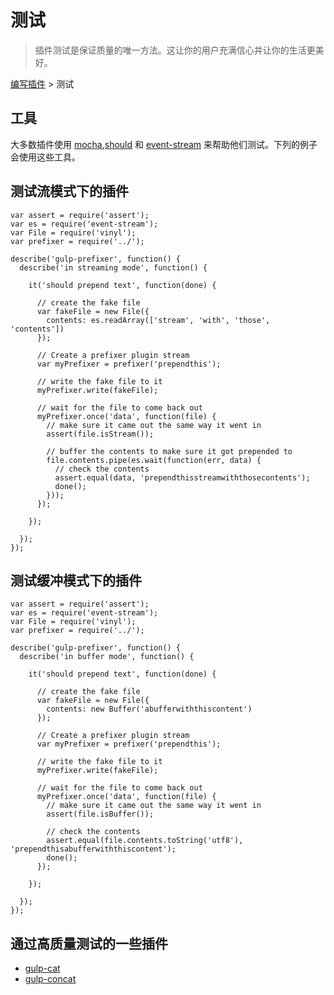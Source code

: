 # 测试

> 插件测试是保证质量的唯一方法。这让你的用户充满信心并让你的生活更美好。

[编写插件](README.md) > 测试


## 工具

大多数插件使用 [mocha](https://github.com/visionmedia/mocha),[should](https://github.com/visionmedia/should.js) 和 [event-stream](https://github.com/dominictarr/event-stream) 来帮助他们测试。下列的例子会使用这些工具。


## 测试流模式下的插件

	var assert = require('assert');
	var es = require('event-stream');
	var File = require('vinyl');
	var prefixer = require('../');
	
	describe('gulp-prefixer', function() {
	  describe('in streaming mode', function() {
	
	    it('should prepend text', function(done) {
	
	      // create the fake file
	      var fakeFile = new File({
	        contents: es.readArray(['stream', 'with', 'those', 'contents'])
	      });
	
	      // Create a prefixer plugin stream
	      var myPrefixer = prefixer('prependthis');
	
	      // write the fake file to it
	      myPrefixer.write(fakeFile);
	
	      // wait for the file to come back out
	      myPrefixer.once('data', function(file) {
	        // make sure it came out the same way it went in
	        assert(file.isStream());
	
	        // buffer the contents to make sure it got prepended to
	        file.contents.pipe(es.wait(function(err, data) {
	          // check the contents
	          assert.equal(data, 'prependthisstreamwiththosecontents');
	          done();
	        }));
	      });
	
	    });
	
	  });
	});



## 测试缓冲模式下的插件

	var assert = require('assert');
	var es = require('event-stream');
	var File = require('vinyl');
	var prefixer = require('../');
	
	describe('gulp-prefixer', function() {
	  describe('in buffer mode', function() {
	
	    it('should prepend text', function(done) {
	
	      // create the fake file
	      var fakeFile = new File({
	        contents: new Buffer('abufferwiththiscontent')
	      });
	
	      // Create a prefixer plugin stream
	      var myPrefixer = prefixer('prependthis');
	
	      // write the fake file to it
	      myPrefixer.write(fakeFile);
	
	      // wait for the file to come back out
	      myPrefixer.once('data', function(file) {
	        // make sure it came out the same way it went in
	        assert(file.isBuffer());
	
	        // check the contents
	        assert.equal(file.contents.toString('utf8'), 'prependthisabufferwiththiscontent');
	        done();
	      });
	
	    });
	
	  });
	});

 
## 通过高质量测试的一些插件

* [gulp-cat](https://github.com/ben-eb/gulp-cat/blob/master/test.js)
* [gulp-concat](https://github.com/wearefractal/gulp-concat/blob/master/test/main.js)
